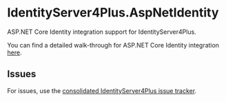 # IdentityServer4Plus.AspNetIdentity

ASP.NET Core Identity integration support for IdentityServer4Plus.

You can find a detailed walk-through for ASP.NET Core Identity integration [here](https://identityserver4.readthedocs.io/en/latest/quickstarts/6_aspnet_identity.html).

## Issues

For issues, use the [consolidated IdentityServer4Plus issue tracker](https://github.com/luffylegend/IdentityServer4plus/issues).
